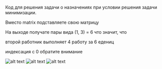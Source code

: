Код для решения задачи о назначениях при условии решения задачи минимизации.

Вместо matrix подставляете свою матрицу

На выходе получате пары вида (1, 3) = 6 что значит, что 

второй работник выполняет 4 работу за 6 едениц

индексация с 0 обратите внимание 

![alt text](https://user-images.githubusercontent.com/38631588/46691760-4db33a00-cc0e-11e8-9be6-95901fb49cab.jpeg)
![alt text](https://user-images.githubusercontent.com/38631588/46691753-4a1fb300-cc0e-11e8-81c2-97cbe9939f07.jpeg)
![alt text](https://user-images.githubusercontent.com/38631588/46691765-50ae2a80-cc0e-11e8-9cbb-0d932bf080fb.jpeg)
